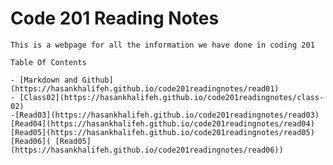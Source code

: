 # Code 201 Reading Notes
    This is a webpage for all the information we have done in coding 201

    Table Of Contents

    - [Markdown and Github](https://hasankhalifeh.github.io/code201readingnotes/read01)
    - [Class02](https://hasankhalifeh.github.io/code201readingnotes/class-02)
    -[Read03](https://hasankhalifeh.github.io/code201readingnotes/read03)
    [Read04](https://hasankhalifeh.github.io/code201readingnotes/read04)
    [Read05](https://hasankhalifeh.github.io/code201readingnotes/read05)
    [Read06]( [Read05](https://hasankhalifeh.github.io/code201readingnotes/read06))